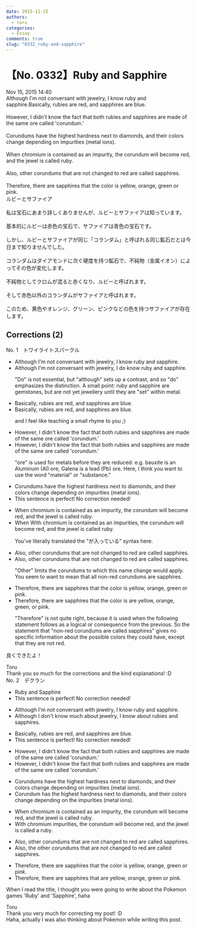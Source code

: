 ```yaml
---
date: 2015-11-15
authors:
  - toru
categories:
  - Essay
comments: true
slug: "0332_ruby-and-sapphire"
---
```


# 【No. 0332】Ruby and Sapphire
<div class="date">Nov 15, 2015 14:40</div>
<div id="post"><div id="body_show_ori">
Although I'm not conversant with jewelry, I know ruby and sapphire.Basically, rubies are red, and sapphires are blue.<br/><br/>However, I didn't know the fact that both rubies and sapphires are made of the same ore called 'corundum.'<br/><br/>Corundums have the highest hardness next to diamonds, and their colors change depending on impurities (metal ions).<br/><br/>When chromium is contained as an impurity, the corundum will become red, and the jewel is called ruby.<br/><br/>Also, other corundums that are not changed to red are called sapphires.<br/><br/>Therefore, there are sapphires that the color is yellow, orange, green or pink.
</div></div>

<!-- more -->

<div id="post_ja"><div id="body_show_mo">
ルビーとサファイア<br/><br/>私は宝石にあまり詳しくありませんが、ルビーとサファイアは知っています。<br/><br/>基本的にルビーは赤色の宝石で、サファイアは青色の宝石です。<br/><br/>しかし、ルビーとサファイアが同じ「コランダム」と呼ばれる同じ鉱石だとは今日まで知りませんでした。<br/><br/>コランダムはダイアモンドに次ぐ硬度を持つ鉱石で、不純物（金属イオン）によってその色が変化します。<br/><br/>不純物としてクロムが混ると赤くなり、ルビーと呼ばれます。<br/><br/>そして赤色以外のコランダムがサファイアと呼ばれます。<br/><br/>このため、黄色やオレンジ、グリーン、ピンクなどの色を持つサファイアが存在します。
</div></div>

## Corrections (2)
<div id="block"><div class="first_name"> No. 1　<span class="just_name">トワイライトスパークル</span></div><div id="block2">
<ul class="correction_field">
<li class="incorrect">Although I'm not conversant with jewelry, I know ruby and sapphire.</li>
<li class="corrected correct">
Although I'm not conversant with jewelry, I <span class="f_blue">do</span> know ruby and sapphire.
<p class="correction_comment">"Do" is not essential, but "although" sets up a contrast, and so "do" emphasizes the distinction.  A small point: ruby and sapphire are gemstones, but are not yet jewellery until they are "set" within metal.</p>
</li>
</ul>
<ul class="correction_field">
<li class="incorrect">Basically, rubies are red, and sapphires are blue.</li>
<li class="corrected correct">
Basically, rubies are red, and sapphires are blue.
<p class="correction_comment">and I feel like teaching a small rhyme to you ;)</p>
</li>
</ul>
<ul class="correction_field">
<li class="incorrect">However, I didn't know the fact that both rubies and sapphires are made of the same ore called 'corundum.'</li>
<li class="corrected correct">
However, I didn't know <span class="f_red"><span class="sline">the fact</span></span> that both rubies and sapphires are made of the same ore called 'corundum.'
<p class="correction_comment">"ore" is used for metals before they are reduced: e.g. bauxite is an Aluminum (Al) ore, Galena is a lead (Pb) ore.  Here, I think you want to use the word "material" or "substance."</p>
</li>
</ul>
<ul class="correction_field">
<li class="incorrect">Corundums have the highest hardness next to diamonds, and their colors change depending on impurities (metal ions).</li>
<li class="corrected perfect">This sentence is perfect! No correction needed!</li>
</ul>
<ul class="correction_field">
<li class="incorrect">When chromium is contained as an impurity, the corundum will become red, and the jewel is called ruby.</li>
<li class="corrected correct">
<span class="sline">When</span> <span class="f_blue">With</span> chromium <span class="sline">is contained as an </span>impurit<span class="f_blue">ies</span>, the corundum will become red<span class="sline"><span class="f_red">,</span></span> and the jewel is called ruby.
<p class="correction_comment">You've literally translated the "が入っている" syntax here.</p>
</li>
</ul>
<ul class="correction_field">
<li class="incorrect">Also, other corundums that are not changed to red are called sapphires.</li>
<li class="corrected correct">
Also, <span class="sline">other</span> corundums that are not changed to red are called sapphires.
<p class="correction_comment">"Other" limits the corundums to which this name change would apply.  You seem to want to mean that all non-red corundums are sapphires.</p>
</li>
</ul>
<ul class="correction_field">
<li class="incorrect">Therefore, there are sapphires that the color is yellow, orange, green or pink.</li>
<li class="corrected correct">
Therefore, there are sapphires that <span class="sline">the color is</span> <span class="f_blue">are</span> yellow, orange, green<span class="f_blue">,</span> or pink.
<p class="correction_comment">"Therefore" is not quite right, because it is used when the following statement follows as a logical or consequence from the previous.  So the statement that "non-red corundums are called sapphires" gives no specific information about the possible colors they could have, except that they are not red.</p>
</li>
</ul>
<p class="comment_small">
 良くできたよ！
</p>

</div><div class="name"><span class="just_name">Toru</span><br>
Thank you so much for the corrections and the kind explanations! :D
</div>
</div>
<div id="block"><div class="first_name"> No. 2　<span class="just_name">デクラン</span></div><div id="block2">
<ul class="correction_field">
<li class="incorrect">Ruby and Sapphire</li>
<li class="corrected perfect">This sentence is perfect! No correction needed!</li>
</ul>
<ul class="correction_field">
<li class="incorrect">Although I'm not conversant with jewelry, I know ruby and sapphire.</li>
<li class="corrected correct">
Although <span class="f_blue">I don't know much about</span> jewelry, I know <span class="f_blue">about </span>rub<span class="f_blue">ies</span> and sapphire<span class="f_blue">s</span>.
</li>
</ul>
<ul class="correction_field">
<li class="incorrect">Basically, rubies are red, and sapphires are blue.</li>
<li class="corrected perfect">This sentence is perfect! No correction needed!</li>
</ul>
<ul class="correction_field">
<li class="incorrect">However, I didn't know the fact that both rubies and sapphires are made of the same ore called 'corundum.'</li>
<li class="corrected correct">
However, I didn't know <span class="sline">the fact</span> that both rubies and sapphires are made of the same ore called 'corundum.'
</li>
</ul>
<ul class="correction_field">
<li class="incorrect">Corundums have the highest hardness next to diamonds, and their colors change depending on impurities (metal ions).</li>
<li class="corrected correct">
Corundum <span class="f_blue">has</span> the highest hardness next to diamonds, and their colors change depending on <span class="f_blue">the </span>impurities (metal ions).
</li>
</ul>
<ul class="correction_field">
<li class="incorrect">When chromium is contained as an impurity, the corundum will become red, and the jewel is called ruby.</li>
<li class="corrected correct">
<span class="f_blue">With chromium impurities</span>, the corundum will become red, and the jewel is called <span class="f_blue">a </span>ruby.
</li>
</ul>
<ul class="correction_field">
<li class="incorrect">Also, other corundums that are not changed to red are called sapphires.</li>
<li class="corrected correct">
Also, <span class="f_blue">the </span>other corundum<span class="sline">s</span> that are not changed to red are called sapphires.
</li>
</ul>
<ul class="correction_field">
<li class="incorrect">Therefore, there are sapphires that the color is yellow, orange, green or pink.</li>
<li class="corrected correct">
Therefore, there are sapphires that <span class="f_blue">are</span> yellow, orange, green or pink.
</li>
</ul>
<p class="comment_small">
 When I read the title, I thought you were going to write about the Pokemon games 'Ruby' and 'Sapphire', haha
</p>

</div><div class="name"><span class="just_name">Toru</span><br>
Thank you very much for correcting my post! :D<br/>Haha, actually I was also thinking about Pokemon while writing this post.
</div>
</div>
